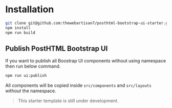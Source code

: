 # Installation

```bash
git clone git@github.com:thewebartisan7/posthtml-bootstrap-ui-starter.git
npm install
npm run build
```

## Publish PostHTML Bootstrap UI

If you want to publish all Boostrap UI components without using namespace then run below command.

```bash
npm run ui:publish
```

All components will be copied inside `src/components` and `src/layouts` without the namespace.

> This starter template is still under development.